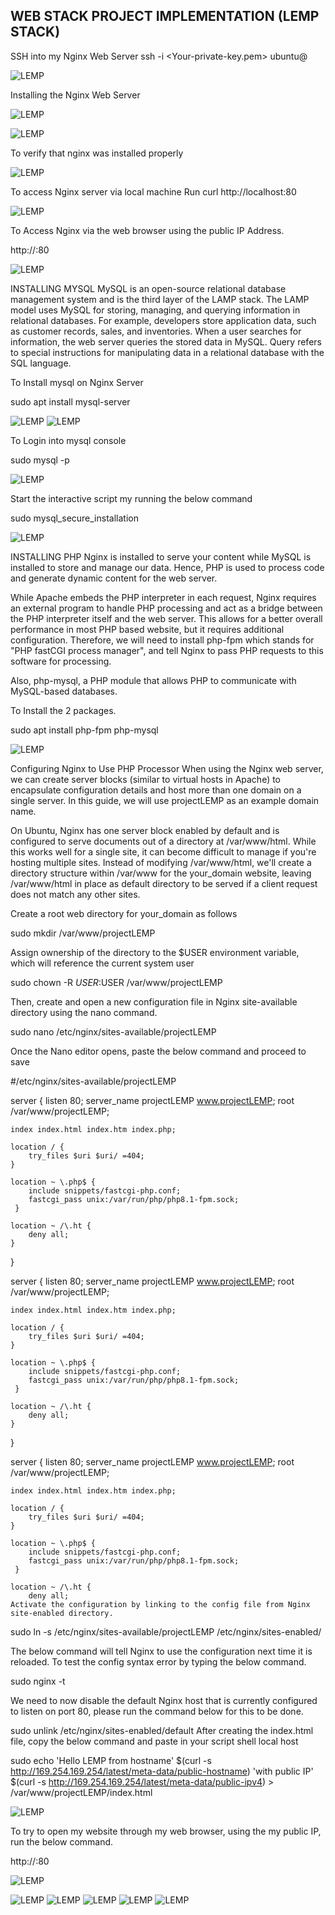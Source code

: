## WEB STACK PROJECT IMPLEMENTATION (LEMP STACK)

SSH into my Nginx Web Server
ssh -i <Your-private-key.pem> ubuntu@<EC2-Public-IP-address>

![LEMP](./1_LEMP.jpg)

Installing the Nginx Web Server

![LEMP](./2_LEMP.jpg)

![LEMP](./3_LEMP.jpg)

To verify that nginx was installed properly

![LEMP](./4_LEMP.jpg)

To access Nginx server via local machine
Run curl http://localhost:80

![LEMP](./5_LEMP.jpg)

To Access Nginx via the web browser using the public IP Address.

http://<Public-IP-Address>:80


![LEMP](./6_LEMP.jpg)

INSTALLING MYSQL
MySQL is an open-source relational database management system and is the third layer of the LAMP stack. The LAMP model uses MySQL for storing, managing, and querying information in relational databases. For example, developers store application data, such as customer records, sales, and inventories. When a user searches for information, the web server queries the stored data in MySQL. Query refers to special instructions for manipulating data in a relational database with the SQL language.

To Install mysql on Nginx Server

sudo apt install mysql-server

![LEMP](./16_LEMP.jpg)
![LEMP](./10_LEMP.jpg)

To Login into mysql console

sudo mysql -p

![LEMP](./12_LEMP.jpg)

Start the interactive script my running the below command

sudo mysql_secure_installation

![LEMP](./17_LEMP.jpg)

INSTALLING PHP
Nginx is installed to serve your content while MySQL is installed to store and manage our data. Hence, PHP is used to process code and generate dynamic content for the web server.

While Apache embeds the PHP interpreter in each request, Nginx requires an external program to handle PHP processing and act as a bridge between the PHP interpreter itself and the web server. This allows for a better overall performance in most PHP based website, but it requires additional configuration. Therefore, we will need to install php-fpm which stands for "PHP fastCGI process manager", and tell Nginx to pass PHP requests to this software for processing.

Also, php-mysql, a PHP module that allows PHP to communicate with MySQL-based databases.

To Install the 2 packages.

sudo apt install php-fpm php-mysql

![LEMP](./15_LEMP.jpg)

Configuring Nginx to Use PHP Processor
When using the Nginx web server, we can create server blocks (similar to virtual hosts in Apache) to encapsulate configuration details and host more than one domain on a single server. In this guide, we will use projectLEMP as an example domain name.

On Ubuntu, Nginx has one server block enabled by default and is configured to serve documents out of a directory at /var/www/html. While this works well for a single site, it can become difficult to manage if you're hosting multiple sites. Instead of modifying /var/www/html, we'll create a directory structure within /var/www for the your_domain website, leaving /var/www/html in place as default directory to be served if a client request does not match any other sites.

Create a root web directory for your_domain as follows

sudo mkdir /var/www/projectLEMP

Assign ownership of the directory to the $USER environment variable, which will reference the current system user

sudo chown -R $USER:$USER /var/www/projectLEMP

Then, create and open a new configuration file in Nginx site-available directory using the nano command.

sudo nano /etc/nginx/sites-available/projectLEMP

Once the Nano editor opens, paste the below command and proceed to save

#/etc/nginx/sites-available/projectLEMP

server {
    listen 80;
    server_name projectLEMP www.projectLEMP;
    root /var/www/projectLEMP;

    index index.html index.htm index.php;

    location / {
        try_files $uri $uri/ =404;
    }

    location ~ \.php$ {
        include snippets/fastcgi-php.conf;
        fastcgi_pass unix:/var/run/php/php8.1-fpm.sock;
     }

    location ~ /\.ht {
        deny all;
    }

}

server {
    listen 80;
    server_name projectLEMP www.projectLEMP;
    root /var/www/projectLEMP;

    index index.html index.htm index.php;

    location / {
        try_files $uri $uri/ =404;
    }

    location ~ \.php$ {
        include snippets/fastcgi-php.conf;
        fastcgi_pass unix:/var/run/php/php8.1-fpm.sock;
     }

    location ~ /\.ht {
        deny all;
    }

}

server {
    listen 80;
    server_name projectLEMP www.projectLEMP;
    root /var/www/projectLEMP;

    index index.html index.htm index.php;

    location / {
        try_files $uri $uri/ =404;
    }

    location ~ \.php$ {
        include snippets/fastcgi-php.conf;
        fastcgi_pass unix:/var/run/php/php8.1-fpm.sock;
     }

    location ~ /\.ht {
        deny all;
    Activate the configuration by linking to the config file from Nginx site-enabled directory.

sudo ln -s /etc/nginx/sites-available/projectLEMP /etc/nginx/sites-enabled/

The below command will tell Nginx to use the configuration next time it is reloaded. To test the config syntax error by typing the below command.

sudo nginx -t

We need to now disable the default Nginx host that is currently configured to listen on port 80, please run the command below for this to be done.

sudo unlink /etc/nginx/sites-enabled/default
After creating the index.html file, copy the below command and paste in your script shell local host

sudo echo 'Hello LEMP from hostname' $(curl -s http://169.254.169.254/latest/meta-data/public-hostname) 'with public IP' $(curl -s http://169.254.169.254/latest/meta-data/public-ipv4) > /var/www/projectLEMP/index.html



![LEMP](./13_LEMP.jpg)

To try to open my website through my web browser, using the my public IP, run the below command.

http://<Public-IP-Address>:80

![LEMP](./14_LEMP.jpg)

![LEMP](./18_LEMP.jpg)
![LEMP](./19_LEMP.jpg)
![LEMP](./20_LEMP.jpg)
![LEMP](./21_LEMP.png)
![LEMP](./22_LEMP.png)





